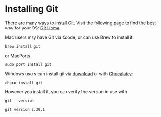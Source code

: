 # Installing Git

There are many ways to install Git. Visit the following page to find the best way for your OS:
[Git Home](https://git-scm.com/)

Mac users may have Git via Xcode, or can use Brew to install it:
```shell
brew install git
```
or MacPorts
```shell
sudo port install git
```

Windows users can install git via [download](https://git-scm.com/download/win)
or with [Chocalatey](https://community.chocolatey.org/packages/git):
```shell
choco install git
```

However you install it, you can verify the version in use with
```shell
git --version
```
```text
git version 2.39.1
```
